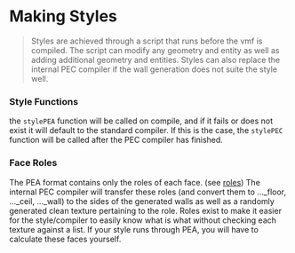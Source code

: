 # Making Styles
> Styles are achieved through a script that runs before the vmf is compiled.
> The script can modify any geometry and entity as well as adding additional geometry and entities.
> Styles can also replace the internal PEC compiler if the wall generation does not suite the style well.

### Style Functions
the `stylePEA` function will be called on compile, and if it fails or does not exist it will default to the standard compiler. If this is the case, the `stylePEC` function will be called after the PEC compiler has finished.

### Face Roles
The PEA format contains only the roles of each face. (see [roles](roles.md)) The internal PEC compiler will transfer these roles (and convert them to ..._floor, ..._ceil, ..._wall) to the sides of the generated walls as well as a randomly generated clean texture pertaining to the role. Roles exist to make it easier for the style/compiler to easily know what is what without checking each texture against a list. If your style runs through PEA, you will have to calculate these faces yourself.
